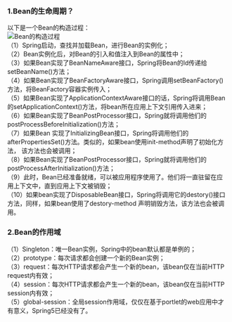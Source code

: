 ### 1.Bean的生命周期？
以下是一个Bean的构造过程：  
![Bean的构造过程](https://www.javazhiyin.com/wp-content/uploads/2019/05/java0-1558500658.jpg)  
（1）Spring启动，查找并加载Bean，进行Bean的实例化；  
（2）Bean实例化后，对Bean的引入和值注入到Bean的属性中；  
（3）如果Bean实现了BeanNameAware接口，Spring将Bean的Id传递给setBeanName()方法；  
（4）如果Bean实现了BeanFactoryAware接口，Spring调用setBeanFactory()方法，将BeanFactory容器实例传入；  
（5）如果Bean实现了ApplicationContextAware接口的话，Spring将调用Bean的setApplicationContext()方法，将bean所在应用上下文引用传入进来；  
（6）如果Bean实现了BeanPostProcessor接口，Spring就将调用他们的postProcessBeforeInitialization()方法；  
（7）如果Bean 实现了InitializingBean接口，Spring将调用他们的afterPropertiesSet()方法。类似的，如果bean使用init-method声明了初始化方法，
该方法也会被调用；  
（8）如果Bean实现了BeanPostProcessor接口，Spring就将调用他们的postProcessAfterInitialization()方法；  
（9）此时，Bean已经准备就绪，可以被应用程序使用了。他们将一直驻留在应用上下文中，直到应用上下文被销毁；  
（10）如果bean实现了DisposableBean接口，Spring将调用它的destory()接口方法，同样，如果bean使用了destory-method 声明销毁方法，该方法也会被调用。  

### 2.Bean的作用域
（1）Singleton：唯一Bean实例，Spring中的bean默认都是单例的；  
（2）prototype：每次请求都会创建一个新的Bean实例；  
（3）request：每次HTTP请求都会产生一个新的bean，该bean仅在当前HTTP request内有效；  
（4）session：每次HTTP请求都会产生一个新的bean，该bean仅在当前HTTP session内有效；  
（5）global-session：全局session作用域，仅仅在基于portlet的web应用中才有意义，Spring5已经没有了。
